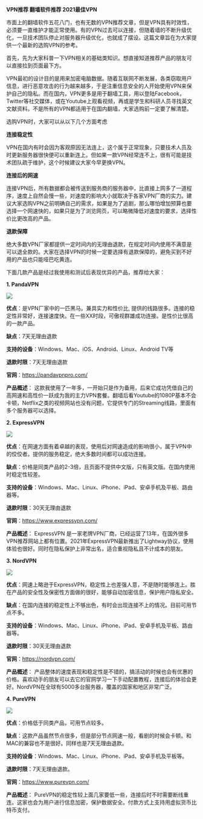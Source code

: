 **VPN推荐  翻墙软件推荐  2021最佳VPN**

市面上的翻墙软件五花八门，也有无数的VPN推荐文章，但是VPN具有时效性，必须要一直维护才能正常使用。有的VPN过去可以连接，但随着墙的不断升级优化，一旦技术团队停止对服务器升级优化，也就成了摆设。这篇文章旨在为大家提供一个最新的选购VPN的参考。


首先，先为大家科普一下VPN相关的基础类知识。想直接知道推荐产品的朋友可以直接拉到页面最下方。

VPN最初的设计目的是用来加密电脑数据。随着互联网不断发展，各类窃取用户信息，进行恶意攻击的行为越来越多，于是注重信息安全的人开始使用VPN来保护自己的隐私。而在国内，VPN更多是用于翻墙工具，用以登陆Facebook，Twitter等社交媒体，或在Youtube上观看视频，再或是学生和科研人员寻找英文文献资料。不是所有的VPN都适用于在国内翻墙，大家选购前一定要了解清楚。

选购VPN时，大家可以从以下几个方面考虑

**连接稳定性**

VPN在国内有时会因为客观原因无法连上，这个属于正常现象，只要技术人员及时更新服务器很快便可以重新连上。但如果一款VPN经常连不上，很有可能是技术团队疏于维护，这个时候建议大家今早更换VPN。

**连接后的网速**

连接VPN后，所有数据都会被传送到服务商的服务器中，比直接上网多了一道程序，速度上自然会慢一些，对速度的影响大小就取决于各家VPN厂商的实力。建议大家选购VPN之前明确自己的需求，如果是为了追剧，那么哪怕增加预算也要选择一个网速快的，如果只是为了浏览网页，可以略微降低对速度的要求，选择性价比更改高的产品。

**退款保障**

绝大多数VPN厂家都提供一定时间内的无理由退款，在规定时间内使用不满意是可以退全款的。大家在选择VPN的时候一定要选择有退款保障的，避免买到不好用的产品也只能哑巴吃黄连。

下面几款产品是经过我使用和测试后表现优异的产品，推荐给大家：

**1. PandaVPN**

![]( https://i.loli.net/2021/03/12/6au2fzXg9eGpSxY.png)


**优点**：是VPN厂家中的一匹黑马。兼具实力和性价比, 提供的线路很多。连接的稳定性非常好，连接速度快。在一些XX时段，可傲视群雄成功连接。是性价比很高的一款产品。

**缺点**：7天无理由退款

**支持的设备**：Windows、Mac、iOS、Android、Linux、Android TV等

**退款时限**：7天无理由退款

**官网**：https://pandavpnpro.com/

**产品概述**：
这款我使用了一年多，一开始只是作为备用，后来它成功凭借自己的高网速和高性价一跃成为我的主力VPN套餐。翻墙后看Youtube的1080P基本不会卡顿，Netflix之类的视频网站也没有问题，它提供专门的Streaming线路，里面有多个服务器可以选择。
 




**2. ExpressVPN**

![]( https://i.loli.net/2021/03/12/XlcDLHs4BEJIYZ3.png)

**优点**：在网速方面有着卓越的表现，使用后对网速造成的影响很小，属于VPN中的佼佼者。提供的服务稳定，绝大多数时间都可以成功连接。

**缺点**：价格是同类产品的2-3倍，且页面不提供中文版，只有英文版。在国内使用时稳定性较差。

**支持的设备**：Windows、Mac、Linux、iPhone、iPad、安卓手机及平板、路由器等。

**退款时限**：30天无理由退款

**官网**：https://www.expressvpn.com/

**产品概述**：
ExpressVPN 是一家老牌VPN厂商，已经运营了13年，在国外很多VPN推荐网站上都有位置。2021年ExpressVPN最新推出了Lightway协议，使用体验也很好。同时在隐私保护上非常出名，适合重视隐私且不计成本的朋友。

 

**3. NordVPN**

![]( https://i.loli.net/2021/03/12/YBgzavM8nCGlNeu.png)

**优点**：网速上略逊于ExpressVPN，稳定性上也差强人意，不是随时能够连上。胜在产品的安全性及保密性方面做的很好，能够自动加密信息，保护用户隐私安全。

**缺点**：在国内连接的稳定性上不够出色，有时会出现连接不上的情况。目前可用节点不多。

**支持的设备**：Windows、Mac、Linux、iPhone、iPad、安卓手机及平板、路由器等。

**退款时限**：30天无理由退款

**官网**：https://nordvpn.com/

**产品概述**：
产品整体的速度表现和稳定性是不错的，搞活动的时候也会有优惠的价格。喜欢动手的朋友可以去它的官网学习一下手动配置教程，连接后的体验会更好。NordVPN在全球有5000多台服务器，覆盖的国家和地区非常广泛。
 

**4. PureVPN**

![]( https://i.loli.net/2021/03/12/4cx5ZRL3kwaF1Oz.png)

**优点**：价格低于同类产品，可用节点较多。

**缺点**：这款产品虽然节点很多，但是部分节点网速一般，看剧的时候会卡顿。和MAC的兼容也不是很好。同样也是7天无理由退款。

**支持的设备**：Windows、Mac、Linux、iPhone、iPad、安卓手机及平板等。

**退款时限**：7天无理由退款。

**官网**：https://www.purevpn.com/

**产品概述**：
PureVPN的稳定性较上面几家要低一些，连接后时不时需要断线重连。这家也会为用户进行信息加密，保护数据安全。付款方式上支持用虚拟货币比特币支付。
 



















